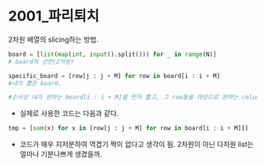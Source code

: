 # 2001_파리퇴치

2차원 배열의 slicing하는 방법.
```python
board = [list(map(int, input().split())) for _ in range(N)]
# board의 선언(2차원)

specific_board = [row[j : j + M] for row in board[i : i + M]
#내가 뽑은 board.

#순서상 내가 원하는 board[i : i + M]을 먼저 뽑고, 그 row들을 대상으로 원하는 column값으로 슬라이싱하여 새로운 array에 append되는 방법.
```

- 실제로 사용한 코드는 다음과 같다.
```python
tmp = [sum(x) for x in [row[j : j + M] for row in board[i : i + M]]]
```
- 코드가 매우 지저분하여 역겹기 짝이 없다고 생각이 됨. 2차원이 아닌 다차원 list는 얼마나 기분나쁘게 생겼을까.